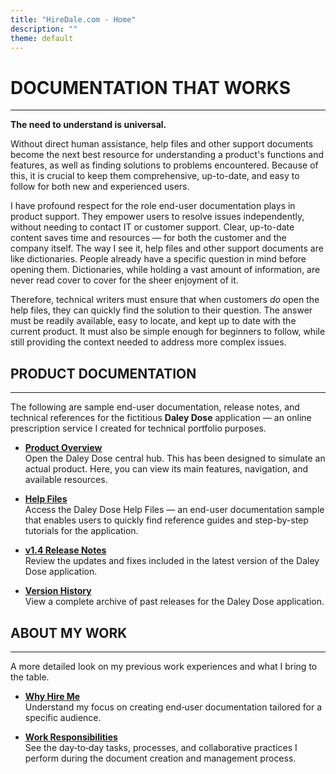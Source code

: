 ```yaml
---
title: "HireDale.com - Home"
description: ""
theme: default
---
```


# **DOCUMENTATION THAT WORKS**
---
**The need to understand is universal.**

Without direct human assistance, help files and other support documents become the next best resource for understanding a product's functions and features, as well as finding solutions to problems encountered. Because of this, it is crucial to keep them comprehensive, up-to-date, and easy to follow for both new and experienced users.

I have profound respect for the role end-user documentation plays in product support. They empower users to resolve issues independently, without needing to contact IT or customer support. Clear, up-to-date content saves time and resources — for both the customer and the company itself. The way I see it, help files and other support documents are like dictionaries. People already have a specific question in mind before opening them. Dictionaries, while holding a vast amount of information, are never read cover to cover for the sheer enjoyment of it.

Therefore, technical writers must ensure that when customers _do_ open the help files, they can quickly find the solution to their question. The answer must be readily available, easy to locate, and kept up to date with the current product. It must also be simple enough for beginners to follow, while still providing the context needed to address more complex issues.

## **PRODUCT DOCUMENTATION**
---
The following are sample end-user documentation, release notes, and technical references for the fictitious **Daley Dose** application — an online prescription service I created for technical portfolio purposes.

- [**Product Overview**](https://hiredale.github.io/daleydose/)  
  Open the Daley Dose central hub. This has been designed to simulate an actual product. Here, you can view its main features, navigation, and available resources.
  
- [**Help Files**](/daleydose/help-files)  
  Access the Daley Dose Help Files — an end-user documentation sample that enables users to quickly find reference guides and step-by-step tutorials for the application.

- [**v1.4 Release Notes**](/daleydose/release-notes-v1.4)  
  Review the updates and fixes included in the latest version of the Daley Dose application.

- [**Version History**](/daleydose/release-note-version-history)  
  View a complete archive of past releases for the Daley Dose application.


## **ABOUT MY WORK**
---
A more detailed look on my previous work experiences and what I bring to the table.

- [**Why Hire Me**](/why-hire-me)  
  Understand my focus on creating end‑user documentation tailored for a specific audience.

- [**Work Responsibilities**](/day-to-day)  
  See the day‑to‑day tasks, processes, and collaborative practices I perform during the document creation and management process.



